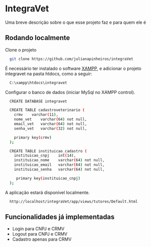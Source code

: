 
# IntegraVet

Uma breve descrição sobre o que esse projeto faz e para quem ele é


## Rodando localmente

Clone o projeto

```bash
  git clone https://github.com/julianapinheiros/integraVet
```

É necessário ter instalado o software [XAMPP](https://www.apachefriends.org/pt_br/download.html), e adicionar o projeto integravet na pasta htdocs, como a seguir:

```bash
  C:\xampp\htdocs\integravet
```

Configurar o banco de dados (iniciar MySql no XAMPP control).

```bash
  CREATE DATABASE integravet

  CREATE TABLE cadastroveterinario (
    crmv 	varchar(11),
    nome_vet 	varchar(64) not null,
    email_vet 	varchar(64) not null,
    senha_vet 	varchar(32) not null,

    primary key(crmv)
  );

  CREATE TABLE instituicao_cadastro (
    instituicao_cnpj 	int(14),
    instituicao_nome 	varchar(64) not null,
    instituicao_email 	varchar(64) not null,
    instituicao_senha 	varchar(64) not null,

     primary key(instituicao_cnpj)
  );
```

A aplicação estará disponível localmente.

```bash
  http://localhost/integraVet/app/views/tutores/Default.html
```




## Funcionalidades já implementadas

- Login para CNPJ e CRMV
- Logout para CNPJ e CRMV
- Cadastro apenas para CRMV